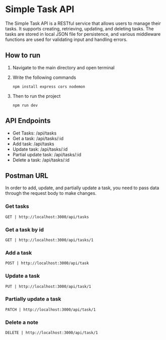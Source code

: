 # Simple Task API

The Simple Task API is a RESTful service that allows users to manage their tasks. It supports creating, retrieving, updating, and deleting tasks. The tasks are stored in local JSON file for persistence, and various middleware functions are used for validating input and handling errors.

## How to run

1.  Navigate to the main directory and open terminal

2.  Write the following commands

        npm install express cors nodemon

3.  Then to run the project

        npm run dev

## API Endpoints

-   Get Tasks: /api/tasks
-   Get a task: /api/tasks/:id
-   Add task: /api/tasks
-   Update task: /api/tasks/:id
-   Partial update task: /api/tasks/:id
-   Delete a task: /api/tasks/:id

## Postman URL

In order to add, update, and partially update a task, you need to pass data through the request body to make changes.

### Get tasks

    GET | http://localhost:3000/api/tasks

### Get a task by id

    GET | http://localhost:3000/api/tasks/1

### Add a task

    POST | http://localhost:3000/api/task

### Update a task

    PUT | http://localhost:3000/api/task/1

### Partially update a task

    PATCH | http://localhost:3000/api/task/1

### Delete a note

    DELETE | http://localhost:3000/api/task/1
